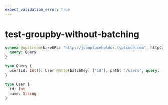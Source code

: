 ```yaml
---
expect_validation_error: true
---
```


# test-groupby-without-batching

```graphql @server
schema @upstream(baseURL: "http://jsonplaceholder.typicode.com", httpCache: true) {
  query: Query
}

type Query {
  user(id: Int!): User @http(batchKey: ["id"], path: "/users", query: [{key: "id", value: "{{args.id}}"}])
}

type User {
  id: Int
  name: String
}
```
